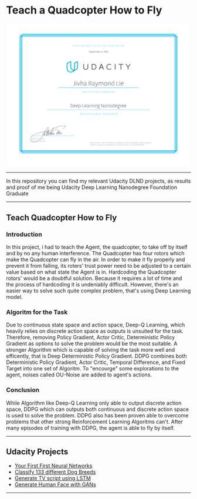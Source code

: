 # Teach a Quadcopter How to Fly
<img src='others/Udacitycert-1.png'>


---

In this repository you can find my relevant Udacity DLND projects, as results and proof of me being Udacity Deep Learning Nanodegree Foundation Graduate  

---


## Teach Quadcopter How to Fly

### Introduction 
In this project, i had to teach the Agent, the quadcopter, to take off by itself and by no any human interference. The Quadcopter has four rotors which make the Quadcopter can fly in the air. In order to make it fly properly and prevent it from falling, its roters' trust power need to be adjusted to a certain value based on what state the Agent is in. Hardcoding the Quadcopter rotors' would be a doubtful solution. Because it requires a lot of time and the process of hardcoding it is undeniably difficult. However, there's an easier way to solve such quite complex problem, that's using Deep Learning model.

### Algoritm for the Task
Due to continuous state space and action space, Deep-Q Learning, which heavily relies on discrete action space as outputs is unsuited for the task. Therefore, removing Policy Gradient, Actor Critic, Deterministic Policy Gradient as options to solve the problem would be the most suitable. A stronger Algorithm which is capable of solving the task more well and efficently, that is Deep Deterministic Policy Gradient. DDPG combines both Deterministic Policy Gradient, Actor Critic, Temporal Difference, and Fixed Target into one set of Algoritm. To "encourge" some explorations to the agent, noises called OU-Noise are added to agent's actions.

### Conclusion

While Algorithm like Deep-Q Learning only able to output discrete action space, DDPG which can outputs both continuous and discrete action space is used to solve the problem. DDPG also has been proven able to overcome problems that other strong Reinforcement Learning Algoritms can't. After many episodes of training with DDPG, the agent is able to fly by itself.  
 
---

## Udacity Projects 
<ul>
  <li><a href="https://github.com/vharaymonten/BikeSharingUdacityFirstProject"> Your First First Neural Networks</a></li>  
  <li><a href="https://github.com/vharaymonten/DogBreedsClassificationWithFlask"> Classify 133 different Dog Breeds </a></li>
  <li><a href="https://github.com/vharaymonten/TV-Script-Generation-UdacityProject3">Generate TV script using LSTM</a></li>
  <li><a href="https://github.com/vharaymonten/FaceGenerationWithGAN">Generate Human Face with GANs</a></li>
</ul>

---
